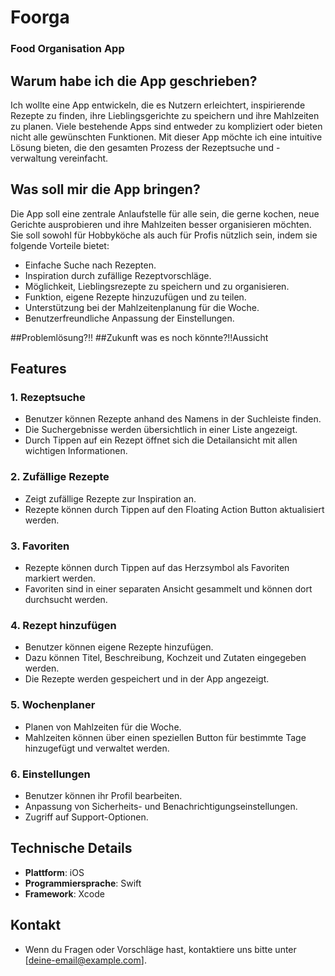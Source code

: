 
#     Foorga
### Food Organisation App 


## Warum habe ich die App geschrieben?
Ich wollte eine App entwickeln, die es Nutzern erleichtert, inspirierende Rezepte zu finden, ihre Lieblingsgerichte zu speichern und ihre Mahlzeiten zu planen. Viele bestehende Apps sind entweder zu kompliziert oder bieten nicht alle gewünschten Funktionen. Mit dieser App möchte ich eine intuitive Lösung bieten, die den gesamten Prozess der Rezeptsuche und -verwaltung vereinfacht.

## Was soll mir die App bringen?
Die App soll eine zentrale Anlaufstelle für alle sein, die gerne kochen, neue Gerichte ausprobieren und ihre Mahlzeiten besser organisieren möchten. Sie soll sowohl für Hobbyköche als auch für Profis nützlich sein, indem sie folgende Vorteile bietet:
- Einfache Suche nach Rezepten.
- Inspiration durch zufällige Rezeptvorschläge.
- Möglichkeit, Lieblingsrezepte zu speichern und zu organisieren.
- Funktion, eigene Rezepte hinzuzufügen und zu teilen.
- Unterstützung bei der Mahlzeitenplanung für die Woche.
- Benutzerfreundliche Anpassung der Einstellungen.


##Problemlösung?!!
##Zukunft was es noch könnte?!!Aussicht



## Features

### 1. Rezeptsuche
- Benutzer können Rezepte anhand des Namens in der Suchleiste finden.
- Die Suchergebnisse werden übersichtlich in einer Liste angezeigt.
- Durch Tippen auf ein Rezept öffnet sich die Detailansicht mit allen wichtigen Informationen.

### 2. Zufällige Rezepte
- Zeigt zufällige Rezepte zur Inspiration an.
- Rezepte können durch Tippen auf den Floating Action Button aktualisiert werden.

### 3. Favoriten
- Rezepte können durch Tippen auf das Herzsymbol als Favoriten markiert werden.
- Favoriten sind in einer separaten Ansicht gesammelt und können dort durchsucht werden.

### 4. Rezept hinzufügen
- Benutzer können eigene Rezepte hinzufügen.
- Dazu können Titel, Beschreibung, Kochzeit und Zutaten eingegeben werden.
- Die Rezepte werden gespeichert und in der App angezeigt.

### 5. Wochenplaner
- Planen von Mahlzeiten für die Woche.
- Mahlzeiten können über einen speziellen Button für bestimmte Tage hinzugefügt und verwaltet werden.

### 6. Einstellungen
- Benutzer können ihr Profil bearbeiten.
- Anpassung von Sicherheits- und Benachrichtigungseinstellungen.
- Zugriff auf Support-Optionen.

## Technische Details
- **Plattform**: iOS
- **Programmiersprache**: Swift
- **Framework**: Xcode

## Kontakt
- Wenn du Fragen oder Vorschläge hast, kontaktiere uns bitte unter [deine-email@example.com].
